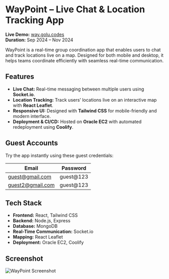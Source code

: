 # WayPoint – Live Chat & Location Tracking App

**Live Demo:** [way.golu.codes](https://way.golu.codes)  
**Duration:** Sep 2024 – Nov 2024  

WayPoint is a real-time group coordination app that enables users to chat and track locations live on a map. Designed for both mobile and desktop, it helps teams coordinate efficiently with seamless real-time communication.

## Features

- **Live Chat:** Real-time messaging between multiple users using **Socket.io**.  
- **Location Tracking:** Track users’ locations live on an interactive map with **React Leaflet**.  
- **Responsive UI:** Designed with **Tailwind CSS** for mobile-friendly and modern interface.  
- **Deployment & CI/CD:** Hosted on **Oracle EC2** with automated redeployment using **Coolify**.

## Guest Accounts

Try the app instantly using these guest credentials:  

| Email             | Password      |
|------------------|--------------|
| guest@gmail.com    | guest@123    |
| guest2@gmail.com   | guest@123    |

## Tech Stack

- **Frontend:** React, Tailwind CSS  
- **Backend:** Node.js, Express  
- **Database:** MongoDB  
- **Real-Time Communication:** Socket.io  
- **Mapping:** React Leaflet  
- **Deployment:** Oracle EC2, Coolify  

## Screenshot

![WayPoint Screenshot](https://github.com/user-attachments/assets/f6c02202-10aa-4799-8444-dccdb075ca98)
